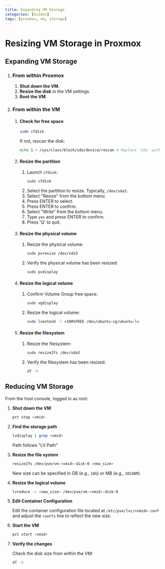 ```yaml
---
title: Expanding VM Storage
categories: [Guides]
tags: [proxmox, vm, storage]
---
```


# Resizing VM Storage in Proxmox

## Expanding VM Storage

1. ### From within Proxmox

   1. **Shut down the VM**.
   2. **Resize the disk** in the VM settings.
   3. **Boot the VM**.

2. ### From within the VM

   1. #### Check for free space

       ```bash
       sudo cfdisk
       ```
       If not, rescan the disk:
       ```bash
       echo 1 > /sys/class/block/sda/device/rescan # Replace 'sda' with the appropriate disk
       ```

   2. #### Resize the partition

       1. Launch `cfdisk`:
           ```bash
           sudo cfdisk
           ```
       2. Select the partition to resize. Typically, `/dev/sda3`.
       3. Select "Resize" from the bottom menu.
       4. Press ENTER to select.
       5. Press ENTER to confirm.
       6. Select "Write" from the bottom menu.
       7. Type `yes` and press ENTER to confirm.
       8. Press 'Q' to quit.

   3. #### Resize the physical volume

       1. Resize the physical volume:
           ```bash
           sudo pvresize /dev/sda3
           ```
       2. Verify the physical volume has been resized:
           ```bash
           sudo pvdisplay
           ```

   4. #### Resize the logical volume

       1. Confirm Volume Group free space:
           ```bash
           sudo vgdisplay
           ```
       2. Resize the logical volume:
           ```bash
           sudo lvextend -l +100%FREE /dev/ubuntu-vg/ubuntu-lv
           ```

   5. #### Resize the filesystem

       1. Resize the filesystem:
           ```bash
           sudo resize2fs /dev/sda3
           ```
       2. Verify the filesystem has been resized:
           ```bash
           df -h
           ```

## Reducing VM Storage

From the host console, logged in as root:

1. **Shut down the VM**

    ```bash
    pct stop <vmid>
    ```

2. **Find the storage path**

   ```bash
   lvdisplay | grep <vmid>
   ```
   Path follows "LV Path"

3. **Resize the file system**

    ```bash
    resize2fs /dev/pve/vm-<vmid>-disk-0 <new_size>
    ```
    New size can be specified in GB (e.g., `10G`) or MB (e.g., `10240M`).
4. **Resize the logical volume**

    ```bash
    lvreduce -L <new_size> /dev/pve/vm-<vmid>-disk-0
    ```
5. **Edit Container Configuration**

   Edit the container configuration file located at `/etc/pve/lxc/<vmid>.conf` and adjust the `rootfs` line to reflect the new size.
6. **Start the VM**

    ```bash
    pct start <vmid>
    ```
7. **Verify the changes**

   Check the disk size from within the VM:

   ```bash
   df -h
   ```
